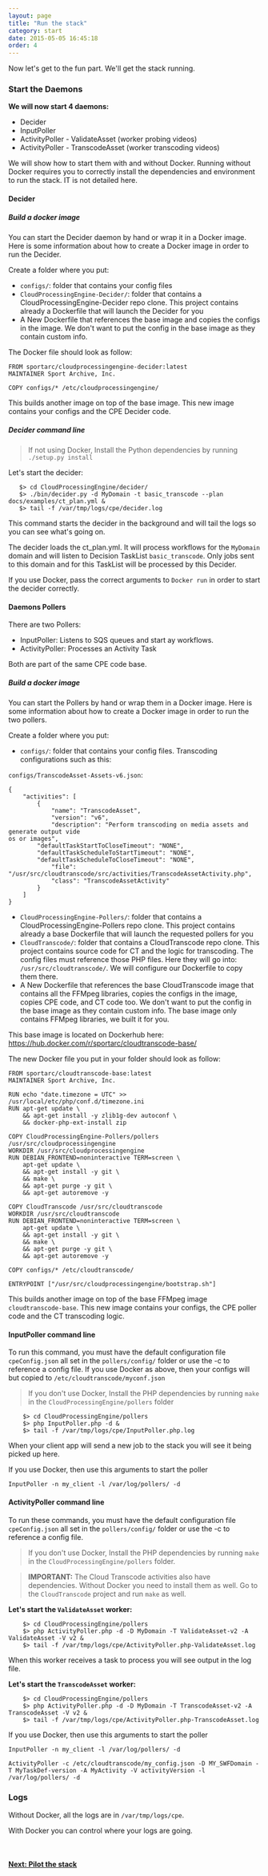 ```yaml
---
layout: page
title: "Run the stack"
category: start
date: 2015-05-05 16:45:18
order: 4
---
```


Now let's get to the fun part. We'll get the stack running.

### Start the Daemons

**We will now start 4 daemons:**

   - Decider
   - InputPoller
   - ActivityPoller - ValidateAsset (worker probing videos)
   - ActivityPoller - TranscodeAsset (worker transcoding videos)

We will show how to start them with and without Docker. Running without Docker requires you to correctly install the dependencies and environment to run the stack. IT is not detailed here.

#### Decider

##### Build a docker image

You can start the Decider daemon by hand or wrap it in a Docker image. Here is some information about how to create a Docker image in order to run the Decider.

Create a folder where you put:

   - `configs/`: folder that contains your config files
   - `CloudProcessingEngine-Decider/`: folder that contains a CloudProcessingEngine-Decider repo clone. This project contains already a Dockerfile that will launch the Decider for you
   - A New Dockerfile that references the base image and copies the configs in the image. We don't want to put the config in the base image as they contain custom info.

The Docker file should look as follow:

```
FROM sportarc/cloudprocessingengine-decider:latest
MAINTAINER Sport Archive, Inc.

COPY configs/* /etc/cloudprocessingengine/
```

This builds another image on top of the base image. This new image contains your configs and the CPE Decider code.

##### Decider command line

> If not using Docker, Install the Python dependencies by running `./setup.py install`

Let's start the decider:

```
   $> cd CloudProcessingEngine/decider/
   $> ./bin/decider.py -d MyDomain -t basic_transcode --plan docs/examples/ct_plan.yml &
   $> tail -f /var/tmp/logs/cpe/decider.log
```

This command starts the decider in the background and will tail the logs so you can see what's going on.

The decider loads the ct_plan.yml. It will process workflows for the `MyDomain` domain and will listen to Decision TaskList `basic_transcode`. Only jobs sent to this domain and for this TaskList will be processed by this Decider.

If you use Docker, pass the correct arguments to `Docker run` in order to start the decider correctly.

#### Daemons Pollers

There are two Pollers:

   - InputPoller: Listens to SQS queues and start ay workflows. 
   - ActivityPoller: Processes an Activity Task

Both are part of the same CPE code base.

##### Build a docker image

You can start the Pollers by hand or wrap them in a Docker image. Here is some information about how to create a Docker image in order to run the two pollers.

Create a folder where you put:

   - `configs/`: folder that contains your config files. Transcoding configurations such as this:
   
`configs/TranscodeAsset-Assets-v6.json`:

```
{
    "activities": [
        {
            "name": "TranscodeAsset",
            "version": "v6",
            "description": "Perform transcoding on media assets and generate output vide
os or images",
	    "defaultTaskStartToCloseTimeout": "NONE",
	    "defaultTaskScheduleToStartTimeout": "NONE",
	    "defaultTaskScheduleToCloseTimeout": "NONE",
            "file": "/usr/src/cloudtranscode/src/activities/TranscodeAssetActivity.php",
            "class": "TranscodeAssetActivity"
        }
    ]
}
```

   - `CloudProcessingEngine-Pollers/`: folder that contains a CloudProcessingEngine-Pollers repo clone. This project contains already a base Dockerfile that will launch the requested pollers for you
   - `CloudTranscode/`: folder that contains a CloudTranscode repo clone. This project contains source code for CT and the logic for transcoding. The config files must reference those PHP files. Here they will go into: `/usr/src/cloudtranscode/`. We will configure our Dockerfile to copy them there.
   - A New Dockerfile that references the base CloudTranscode image that contains all the FFMpeg libraries, copies the configs in the image, copies CPE code, and CT code too. We don't want to put the config in the base image as they contain custom info. The base image only contains FFMpeg libraries, we built it for you.

This base image is located on Dockerhub here: https://hub.docker.com/r/sportarc/cloudtranscode-base/

The new Docker file you put in your folder should look as follow:

```
FROM sportarc/cloudtranscode-base:latest
MAINTAINER Sport Archive, Inc.

RUN echo "date.timezone = UTC" >> /usr/local/etc/php/conf.d/timezone.ini
RUN apt-get update \
    && apt-get install -y zlib1g-dev autoconf \
    && docker-php-ext-install zip

COPY CloudProcessingEngine-Pollers/pollers /usr/src/cloudprocessingengine
WORKDIR /usr/src/cloudprocessingengine
RUN DEBIAN_FRONTEND=noninteractive TERM=screen \
    apt-get update \
    && apt-get install -y git \
    && make \
    && apt-get purge -y git \
    && apt-get autoremove -y

COPY CloudTranscode /usr/src/cloudtranscode
WORKDIR /usr/src/cloudtranscode
RUN DEBIAN_FRONTEND=noninteractive TERM=screen \
    apt-get update \
    && apt-get install -y git \
    && make \
    && apt-get purge -y git \
    && apt-get autoremove -y

COPY configs/* /etc/cloudtranscode/

ENTRYPOINT ["/usr/src/cloudprocessingengine/bootstrap.sh"]

```

This builds another image on top of the base FFMpeg image `cloudtranscode-base`. This new image contains your configs, the CPE poller code and the CT transcoding logic.


#### InputPoller command line

To run this command, you must have the default configuration file `cpeConfig.json` all set in the `pollers/config/` folder or use the -c to reference a config file.
If you use Docker as above, then your configs will but copied to `/etc/cloudtranscode/myconf.json`

> If you don't use Docker, Install the PHP dependencies by running `make` in the `CloudProcessingEngine/pollers` folder

```
    $> cd CloudProcessingEngine/pollers
    $> php InputPoller.php -d &
    $> tail -f /var/tmp/logs/cpe/InputPoller.php.log
```

When your client app will send a new job to the stack you will see it being picked up here.

If you use Docker, then use this arguments to start the poller

`InputPoller -n my_client -l /var/log/pollers/ -d`

#### ActivityPoller command line

To run these commands, you must have the default configuration file `cpeConfig.json` all set in the `pollers/config/` folder or use the -c to reference a config file.

> If you don't use Docker, Install the PHP dependencies by running `make` in the `CloudProcessingEngine/pollers` folder.

> **IMPORTANT:** The Cloud Transcode activities also have dependencies. Without Docker you need to install them as well. Go to the `CloudTranscode` project and run `make` as well.

**Let's start the `ValidateAsset` worker:**

```
    $> cd CloudProcessingEngine/pollers
    $> php ActivityPoller.php -d -D MyDomain -T ValidateAsset-v2 -A ValidateAsset -V v2 &
    $> tail -f /var/tmp/logs/cpe/ActivityPoller.php-ValidateAsset.log
```

When this worker receives a task to process you will see output in the log file.

**Let's start the `TranscodeAsset` worker:**

```
    $> cd CloudProcessingEngine/pollers
    $> php ActivityPoller.php -d -D MyDomain -T TranscodeAsset-v2 -A TranscodeAsset -V v2 &
    $> tail -f /var/tmp/logs/cpe/ActivityPoller.php-TranscodeAsset.log
```

If you use Docker, then use this arguments to start the poller

`InputPoller -n my_client -l /var/log/pollers/ -d`

`ActivityPoller -c /etc/cloudtranscode/my_config.json -D MY_SWFDomain -T MyTaskDef-version -A MyActivity -V activityVersion -l /var/log/pollers/ -d`

### Logs

Without Docker, all the logs are in `/var/tmp/logs/cpe`. 

With Docker you can control where your logs are going.

<br>

<p>
<h4><a href="use-the-stack.html">Next: Pilot the stack</a></h4>
</p>
